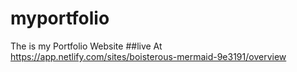 # myportfolio
The is my Portfolio Website
##live  At https://app.netlify.com/sites/boisterous-mermaid-9e3191/overview
